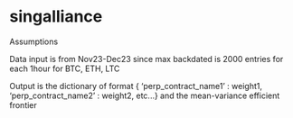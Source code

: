 # singalliance


Assumptions

Data input is from Nov23-Dec23 since max backdated is 2000 entries for each 1hour for BTC, ETH, LTC

Output is the dictionary of format { ‘perp_contract_name1’ : weight1, ‘perp_contract_name2’ : weight2, etc...}
and the mean-variance efficient frontier
